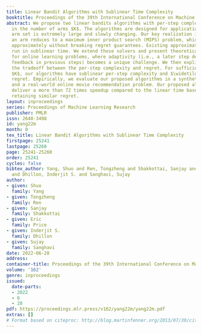 ```yaml
---
title: Linear Bandit Algorithms with Sublinear Time Complexity
booktitle: Proceedings of the 39th International Conference on Machine Learning
abstract: We propose two linear bandits algorithms with per-step complexity sublinear
  in the number of arms $K$. The algorithms are designed for applications where the
  arm set is extremely large and slowly changing. Our key realization is that choosing
  an arm reduces to a maximum inner product search (MIPS) problem, which can be solved
  approximately without breaking regret guarantees. Existing approximate MIPS solvers
  run in sublinear time. We extend those solvers and present theoretical guarantees
  for online learning problems, where adaptivity (i.e., a later step depends on the
  feedback in previous steps) becomes a unique challenge. We then explicitly characterize
  the tradeoff between the per-step complexity and regret. For sufficiently large
  $K$, our algorithms have sublinear per-step complexity and $\widetilde O(\sqrt{T})$
  regret. Empirically, we evaluate our proposed algorithms in a synthetic environment
  and a real-world online movie recommendation problem. Our proposed algorithms can
  deliver a more than 72 times speedup compared to the linear time baselines while
  retaining similar regret.
layout: inproceedings
series: Proceedings of Machine Learning Research
publisher: PMLR
issn: 2640-3498
id: yang22m
month: 0
tex_title: Linear Bandit Algorithms with Sublinear Time Complexity
firstpage: 25241
lastpage: 25260
page: 25241-25260
order: 25241
cycles: false
bibtex_author: Yang, Shuo and Ren, Tongzheng and Shakkottai, Sanjay and Price, Eric
  and Dhillon, Inderjit S. and Sanghavi, Sujay
author:
- given: Shuo
  family: Yang
- given: Tongzheng
  family: Ren
- given: Sanjay
  family: Shakkottai
- given: Eric
  family: Price
- given: Inderjit S.
  family: Dhillon
- given: Sujay
  family: Sanghavi
date: 2022-06-28
address:
container-title: Proceedings of the 39th International Conference on Machine Learning
volume: '162'
genre: inproceedings
issued:
  date-parts:
  - 2022
  - 6
  - 28
pdf: https://proceedings.mlr.press/v162/yang22m/yang22m.pdf
extras: []
# Format based on citeproc: http://blog.martinfenner.org/2013/07/30/citeproc-yaml-for-bibliographies/
---
```

